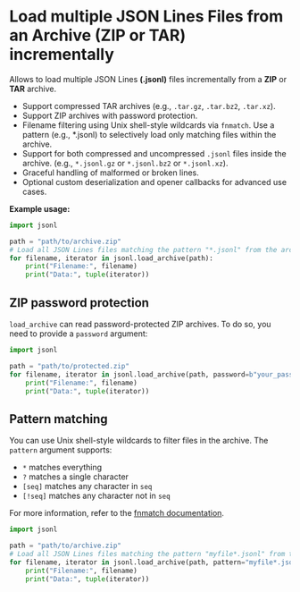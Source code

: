 # Load multiple JSON Lines Files from an Archive (ZIP or TAR) incrementally

Allows to load multiple JSON Lines **(.jsonl)** files incrementally from a **ZIP** or **TAR** archive.

- Support compressed TAR archives (e.g., `.tar.gz`, `.tar.bz2`, `.tar.xz`).
- Support ZIP archives with password protection.
- Filename filtering using Unix shell-style wildcards via `fnmatch`. Use a pattern (e.g., *.jsonl) to selectively load
  only matching files within the archive.
- Support for both compressed and uncompressed `.jsonl` files inside the archive. (e.g., `*.jsonl.gz` or `*.jsonl.bz2`
  or `*.jsonl.xz`).
- Graceful handling of malformed or broken lines.
- Optional custom deserialization and opener callbacks for advanced use cases.


**Example usage:**

```python
import jsonl

path = "path/to/archive.zip"
# Load all JSON Lines files matching the pattern "*.jsonl" from the archive
for filename, iterator in jsonl.load_archive(path):
    print("Filename:", filename)
    print("Data:", tuple(iterator))
```

## ZIP password protection

`load_archive` can read password-protected ZIP archives. To do so, you need to provide a `password` argument:

```python
import jsonl

path = "path/to/protected.zip"
for filename, iterator in jsonl.load_archive(path, password=b"your_password"):
    print("Filename:", filename)
    print("Data:", tuple(iterator))
```

## Pattern matching

You can use Unix shell-style wildcards to filter files in the archive. The `pattern` argument supports:

- `*` matches everything
- `?` matches a single character
- `[seq]` matches any character in `seq`
- `[!seq]` matches any character not in `seq`

For more information, refer to the [fnmatch documentation](https://docs.python.org/es/3.12/library/fnmatch.html).


```python
import jsonl

path = "path/to/archive.zip"
# Load all JSON Lines files matching the pattern "myfile*.jsonl" from the archive
for filename, iterator in jsonl.load_archive(path, pattern="myfile*.jsonl"):
    print("Filename:", filename)
    print("Data:", tuple(iterator))
```
